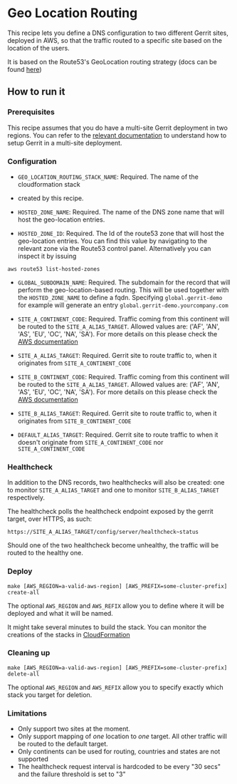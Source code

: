 # Geo Location Routing

This recipe lets you define a DNS configuration to two different Gerrit sites,
deployed in AWS, so that the traffic routed to a specific site based on the
location of the users.

It is based on the Route53's GeoLocation routing strategy (docs can be found
[here](https://docs.aws.amazon.com/Route53/latest/DeveloperGuide/routing-policy.html#routing-policy-geo))

## How to run it

### Prerequisites

This recipe assumes that you do have a multi-site Gerrit deployment in two regions.
You can refer to the [relevant documentation](../dual-primary/README.md#multi-site)
to understand how to setup Gerrit in a multi-site deployment.

### Configuration

* `GEO_LOCATION_ROUTING_STACK_NAME`: Required. The name of the cloudformation stack
* created by this recipe.

* `HOSTED_ZONE_NAME`: Required. The name of the DNS zone name that will host the
geo-location entries.

* `HOSTED_ZONE_ID`: Required. The Id of the route53 zone that will host the
geo-location entries. You can find this value by navigating to the relevant zone
via the Route53 control panel. Alternatively you can inspect it by issuing

```shell script
aws route53 list-hosted-zones
```

* `GLOBAL_SUBDOMAIN_NAME`: Required. The subdomain for the record that will
perform the geo-location-based routing. This will be used together with the
`HOSTED_ZONE_NAME` to define a fqdn. Specifying `global.gerrit-demo` for example
will generate an entry `global.gerrit-demo.yourcompany.com`

* `SITE_A_CONTINENT_CODE`: Required. Traffic coming from this continent will be
routed to the `SITE_A_ALIAS_TARGET`. Allowed values are:
('AF', 'AN', 'AS', 'EU', 'OC', 'NA', 'SA'). For more details on this please check
the [AWS documentation](https://docs.aws.amazon.com/Route53/latest/APIReference/API_GetGeoLocation.html#API_GetGeoLocation_RequestSyntax)

* `SITE_A_ALIAS_TARGET`: Required. Gerrit site to route traffic to, when it originates
from `SITE_A_CONTINENT_CODE`

* `SITE_B_CONTINENT_CODE`: Required. Traffic coming from this continent will be
routed to the `SITE_A_ALIAS_TARGET`. Allowed values are:
('AF', 'AN', 'AS', 'EU', 'OC', 'NA', 'SA'). For more details on this please check
the [AWS documentation](https://docs.aws.amazon.com/Route53/latest/APIReference/API_GetGeoLocation.html#API_GetGeoLocation_RequestSyntax)

* `SITE_B_ALIAS_TARGET`: Required. Gerrit site to route traffic to, when it originates
from `SITE_B_CONTINENT_CODE`

* `DEFAULT_ALIAS_TARGET`: Required. Gerrit site to route traffic to when it doesn't
originate from `SITE_A_CONTINENT_CODE` nor `SITE_A_CONTINENT_CODE`

### Healthcheck

In addition to the DNS records, two healthchecks will also be created: one to
monitor `SITE_A_ALIAS_TARGET` and one to monitor `SITE_B_ALIAS_TARGET` respectively.

The healthcheck polls the healthcheck endpoint exposed by the gerrit target, over
HTTPS, as such:

```
https://SITE_A_ALIAS_TARGET/config/server/healthcheck~status
```

Should one of the two healthcheck become unhealthy, the traffic will be routed
to the healthy one.

### Deploy

```
make [AWS_REGION=a-valid-aws-region] [AWS_PREFIX=some-cluster-prefix] create-all
```

The optional `AWS_REGION` and `AWS_REFIX` allow you to define where it will be deployed and what it will be named.

It might take several minutes to build the stack.
You can monitor the creations of the stacks in [CloudFormation](https://console.aws.amazon.com/cloudformation/home)

### Cleaning up

```
make [AWS_REGION=a-valid-aws-region] [AWS_PREFIX=some-cluster-prefix] delete-all
```

The optional `AWS_REGION` and `AWS_REFIX` allow you to specify exactly which stack you target for deletion.

### Limitations

* Only support two sites at the moment.
* Only support mapping of *one* location to *one* target. All other traffic will
be routed to the default target.
* Only continents can be used for routing, countries and states are not supported
* The healthcheck request interval is hardcoded to be every "30 secs" and the failure
threshold is set to "3"